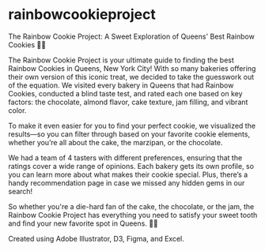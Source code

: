 # rainbowcookieproject

The Rainbow Cookie Project: A Sweet Exploration of Queens' Best Rainbow Cookies 🍪🌈

The Rainbow Cookie Project is your ultimate guide to finding the best Rainbow Cookies in Queens, New York City! With so many bakeries offering their own version of this iconic treat, we decided to take the guesswork out of the equation. We visited every bakery in Queens that had Rainbow Cookies, conducted a blind taste test, and rated each one based on key factors: the chocolate, almond flavor, cake texture, jam filling, and vibrant color.

To make it even easier for you to find your perfect cookie, we visualized the results—so you can filter through based on your favorite cookie elements, whether you’re all about the cake, the marzipan, or the chocolate.

We had a team of 4 tasters with different preferences, ensuring that the ratings cover a wide range of opinions. Each bakery gets its own profile, so you can learn more about what makes their cookie special. Plus, there’s a handy recommendation page in case we missed any hidden gems in our search!

So whether you're a die-hard fan of the cake, the chocolate, or the jam, the Rainbow Cookie Project has everything you need to satisfy your sweet tooth and find your new favorite spot in Queens. 🍪✨

Created using Adobe Illustrator, D3, Figma, and Excel.
